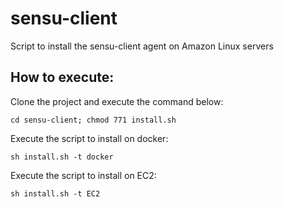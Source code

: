 # sensu-client

Script to install the sensu-client agent on Amazon Linux servers

## How to execute:

Clone the project and execute the command below:

```
cd sensu-client; chmod 771 install.sh
```
Execute the script to install on docker:
```
sh install.sh -t docker
```
Execute the script to install on EC2:
```
sh install.sh -t EC2
```
